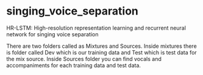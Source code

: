 # singing_voice_separation

HR-LSTM: High-resolution representation learning and recurrent neural network for singing voice separation

There are two folders called as Mixtures and Sources. Inside mixtures there is folder called Dev which is our training data and Test which is test data for the mix source. Inside Sources folder you can find vocals and accompaniments for each training data and test data.
